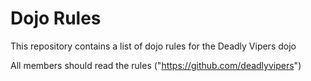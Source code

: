 Dojo Rules
==========

This repository contains a list of dojo rules for the Deadly Vipers dojo

All members should read the rules
("https://github.com/deadlyvipers")


